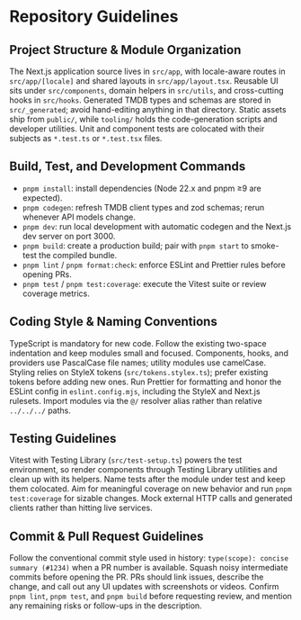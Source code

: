 # Repository Guidelines

## Project Structure & Module Organization
The Next.js application source lives in `src/app`, with locale-aware routes in `src/app/[locale]` and shared layouts in `src/app/layout.tsx`. Reusable UI sits under `src/components`, domain helpers in `src/utils`, and cross-cutting hooks in `src/hooks`. Generated TMDB types and schemas are stored in `src/_generated`; avoid hand-editing anything in that directory. Static assets ship from `public/`, while `tooling/` holds the code-generation scripts and developer utilities. Unit and component tests are colocated with their subjects as `*.test.ts` or `*.test.tsx` files.

## Build, Test, and Development Commands
- `pnpm install`: install dependencies (Node 22.x and pnpm ≥9 are expected).
- `pnpm codegen`: refresh TMDB client types and zod schemas; rerun whenever API models change.
- `pnpm dev`: run local development with automatic codegen and the Next.js dev server on port 3000.
- `pnpm build`: create a production build; pair with `pnpm start` to smoke-test the compiled bundle.
- `pnpm lint` / `pnpm format:check`: enforce ESLint and Prettier rules before opening PRs.
- `pnpm test` / `pnpm test:coverage`: execute the Vitest suite or review coverage metrics.

## Coding Style & Naming Conventions
TypeScript is mandatory for new code. Follow the existing two-space indentation and keep modules small and focused. Components, hooks, and providers use PascalCase file names; utility modules use camelCase. Styling relies on StyleX tokens (`src/tokens.stylex.ts`); prefer existing tokens before adding new ones. Run Prettier for formatting and honor the ESLint config in `eslint.config.mjs`, including the StyleX and Next.js rulesets. Import modules via the `@/` resolver alias rather than relative `../../../` paths.

## Testing Guidelines
Vitest with Testing Library (`src/test-setup.ts`) powers the test environment, so render components through Testing Library utilities and clean up with its helpers. Name tests after the module under test and keep them colocated. Aim for meaningful coverage on new behavior and run `pnpm test:coverage` for sizable changes. Mock external HTTP calls and generated clients rather than hitting live services.

## Commit & Pull Request Guidelines
Follow the conventional commit style used in history: `type(scope): concise summary (#1234)` when a PR number is available. Squash noisy intermediate commits before opening the PR. PRs should link issues, describe the change, and call out any UI updates with screenshots or videos. Confirm `pnpm lint`, `pnpm test`, and `pnpm build` before requesting review, and mention any remaining risks or follow-ups in the description.
